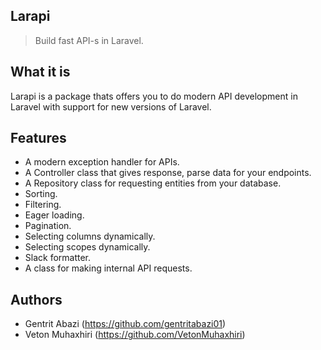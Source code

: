 ## Larapi

> Build fast API-s in Laravel.

## What it is

Larapi is a package thats offers you to do modern API development in Laravel with support for new versions of Laravel.

## Features

- A modern exception handler for APIs.
- A Controller class that gives response, parse data for your endpoints.
- A Repository class for requesting entities from your database.
- Sorting.
- Filtering.
- Eager loading.
- Pagination.
- Selecting columns dynamically.
- Selecting scopes dynamically.
- Slack formatter.
- A class for making internal API requests.

## Authors

- Gentrit Abazi (https://github.com/gentritabazi01)
- Veton Muhaxhiri (https://github.com/VetonMuhaxhiri)